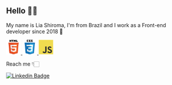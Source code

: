 ## Hello 👋🏻

My name is Lia Shiroma, I'm from Brazil and I work as a Front-end developer since 2018 🙋


<p align="left"> <a href="https://www.w3.org/html/" target="_blank"> <img src="https://raw.githubusercontent.com/devicons/devicon/master/icons/html5/html5-original-wordmark.svg" alt="html5" width="40" height="40"/> </a>  <a href="https://www.w3schools.com/css/" target="_blank"> <img src="https://raw.githubusercontent.com/devicons/devicon/master/icons/css3/css3-original-wordmark.svg" alt="css3" width="40" height="40"/> </a><a href="https://developer.mozilla.org/en-US/docs/Web/JavaScript" target="_blank"> <img src="https://raw.githubusercontent.com/devicons/devicon/master/icons/javascript/javascript-original.svg" alt="javascript" width="40" height="40"/> </a> </p>


Reach me 👇🏻

[![Linkedin Badge](https://img.shields.io/badge/-Lia%20Shiroma-blue?style=flat-square&logo=Linkedin&logoColor=white&link=www.linkedin.com/in/lia-shiroma/)](www.linkedin.com/in/lia-shiroma/) 

